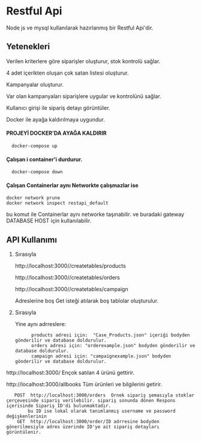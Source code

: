 
# Restful Api

Node js ve mysql kullanılarak hazırlanmış bir Restful Api'dir.


## Yetenekleri

Verilen kriterlere göre siparişler oluşturur, stok kontrolü sağlar.

4 adet içerikten oluşan çok satan listesi oluşturur.

Kampanyalar oluşturur.

Var olan kampanyaları siparişlere uygular ve kontrolünü sağlar.

Kullanıcı girişi ile sipariş detayı görüntüler.

Docker ile ayağa kaldırılmaya uygundur.


 


#### PROJEYİ DOCKER'DA AYAĞA KALDIRIR

```http
  docker-compose up 
```


#### Çalışan i container'i durdurur.

```http
  docker-compose down
```


#### Çalışan Containerlar aynı Networkte çalışmazlar ise 

```http
docker network prune
docker network inspect restapi_default
```
bu komut ile Containerlar aynı networke taşınabilir. ve buradaki gateway DATABASE HOST için kullanılabilir.

  ## API Kullanımı
1. Sırasıyla 

    http://localhost:3000//createtables/products

    http://localhost:3000//createtables/orders

    http://localhost:3000//createtables/campaign

    Adreslerine boş Get isteği atılarak boş tablolar oluşturulur.

2. Sırasıyla 
     
     Yine aynı adrreslere:
     
             products adresi için:  "Case_Products.json" içeriği bodyden gönderilir ve database doldurulur.
             orders adresi için: "orderexample.json" bodyden gönderilir ve database doldurulur.
             campaign adresi için: "campaignexample.json" bodyden gönderilir ve database doldurulur.
             

http://localhost:3000/ Ençok satılan 4 ürünü gettirir.

http://localhost:3000/allbooks Tüm ürünleri ve bilgilerini getirir.

       POST  http://localhost:3000/orders  Örnek sipariş şemasıyla stoklar çerçevesinde sipariş verilebilir. sipariş sonunda dönen Respons içerisinde Sipariş ID'di bulunmaktadır.
            bu ID ise lokal olarak tanımlanmış username ve password değişkenlerinin 
        GET  http://localhost:3000/order/ID adrresine bodyden gönerilmesiyle adres üzerinde ID'ye ait sipariş detayları görüntülenir.